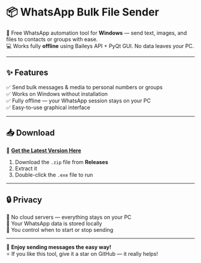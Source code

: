 # 📦 WhatsApp Bulk File Sender

🚀 Free WhatsApp automation tool for **Windows** — send text, images, and files to contacts or groups with ease.  
💻 Works fully **offline** using Baileys API + PyQt GUI. No data leaves your PC.  

---

## ✨ Features
✅ Send bulk messages & media to personal numbers or groups  
✅ Works on Windows without installation  
✅ Fully offline — your WhatsApp session stays on your PC  
✅ Easy-to-use graphical interface  

---

## 📥 Download
📌 **[Get the Latest Version Here](https://github.com/jitheshgj/whatsapp-bulk-file-sender/releases)**  
1. Download the `.zip` file from **Releases**  
2. Extract it  
3. Double-click the `.exe` file to run  

---

## 🔒 Privacy
🔹 No cloud servers — everything stays on your PC  
🔹 Your WhatsApp data is stored locally  
🔹 You control when to start or stop sending  

---

💬 **Enjoy sending messages the easy way!**  
⭐ If you like this tool, give it a star on GitHub — it really helps!  
